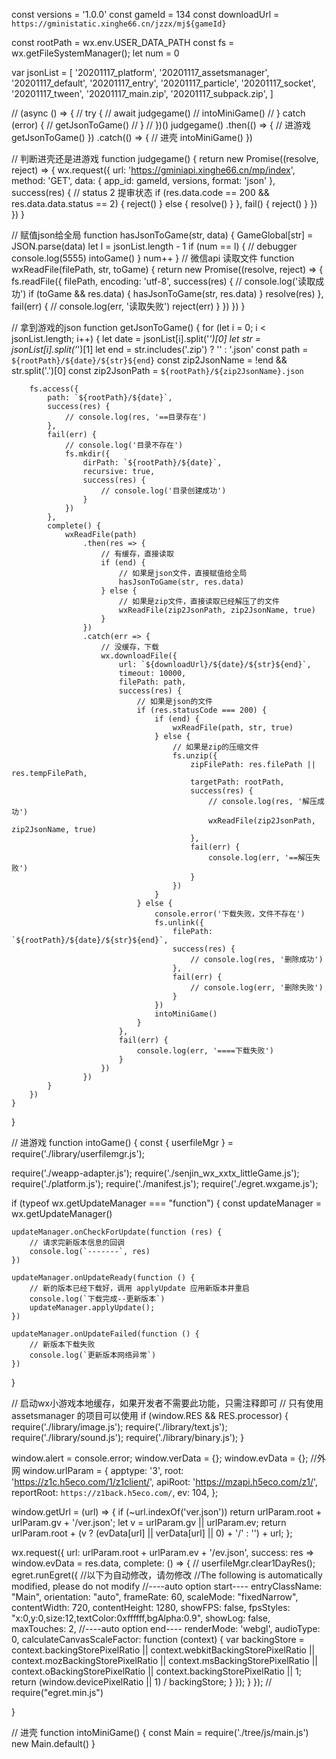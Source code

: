 const versions = '1.0.0'
const gameId = 134
const downloadUrl = `https://gministatic.xinghe66.cn/jzzx/mj${gameId}`

const rootPath = wx.env.USER_DATA_PATH
const fs = wx.getFileSystemManager();
let num = 0

var jsonList = [
	'20201117_platform',
	'20201117_assetsmanager',
	'20201117_default',
	'20201117_entry',
	'20201117_particle',
	'20201117_socket',
	'20201117_tween',
	'20201117_main.zip',
	'20201117_subpack.zip',
]

// (async () => {
// 	try {
// 		await judgegame()
// 		intoMiniGame()
// 	} catch (error) {
// 		getJsonToGame()
// 	}
// })()
judgegame()
	.then(() => {
		// 进游戏
		getJsonToGame()
	})
	.catch(() => {
		// 进壳
		intoMiniGame()
	})

// 判断进壳还是进游戏
function judgegame() {
	return new Promise((resolve, reject) => {
		wx.request({
			url: 'https://gminiapi.xinghe66.cn/mp/index',
			method: 'GET',
			data: {
				app_id: gameId,
				versions,
				format: 'json'
			},
			success(res) {
				// status 2 提审状态
				if (res.data.code == 200 && res.data.data.status == 2) {
					reject()
				} else {
					resolve()
				}
			},
			fail() {
				reject()
			}
		})
	})
}

// 赋值json给全局
function hasJsonToGame(str, data) {
	GameGlobal[str] = JSON.parse(data)
	let l = jsonList.length - 1
	if (num == l) {
		// debugger
		console.log(5555)
		intoGame()
	}
	num++
}
// 微信api 读取文件
function wxReadFile(filePath, str, toGame) {
	return new Promise((resolve, reject) => {
		fs.readFile({
			filePath,
			encoding: 'utf-8',
			success(res) {
				// console.log('读取成功')
				if (toGame && res.data) {
					hasJsonToGame(str, res.data)
				}
				resolve(res)
			},
			fail(err) {
				// console.log(err, '读取失败')
				reject(err)
			}
		})
	})
}

// 拿到游戏的json
function getJsonToGame() {
	for (let i = 0; i < jsonList.length; i++) {
		let date = jsonList[i].split('_')[0]
		let str = jsonList[i].split('_')[1]
		let end = str.includes('.zip') ? '' : '.json'
		const path = `${rootPath}/${date}/${str}${end}`
		const zip2JsonName = !end && str.split('.')[0]
		const zip2JsonPath = `${rootPath}/${zip2JsonName}.json`

		fs.access({
			path: `${rootPath}/${date}`,
			success(res) {
				// console.log(res, '==目录存在')
			},
			fail(err) {
				// console.log('目录不存在')
				fs.mkdir({
					dirPath: `${rootPath}/${date}`,
					recursive: true,
					success(res) {
						// console.log('目录创建成功')
					}
				})
			},
			complete() {
				wxReadFile(path)
					.then(res => {
						// 有缓存，直接读取
						if (end) {
							// 如果是json文件，直接赋值给全局
							hasJsonToGame(str, res.data)
						} else {
							// 如果是zip文件，直接读取已经解压了的文件
							wxReadFile(zip2JsonPath, zip2JsonName, true)
						}
					})
					.catch(err => {
						// 没缓存，下载
						wx.downloadFile({
							url: `${downloadUrl}/${date}/${str}${end}`,
							timeout: 10000,
							filePath: path,
							success(res) {
								// 如果是json的文件
								if (res.statusCode === 200) {
									if (end) {
										wxReadFile(path, str, true)
									} else {
										// 如果是zip的压缩文件
										fs.unzip({
											zipFilePath: res.filePath || res.tempFilePath,
											targetPath: rootPath,
											success(res) {
												// console.log(res, '解压成功')
												wxReadFile(zip2JsonPath, zip2JsonName, true)
											},
											fail(err) {
												console.log(err, '==解压失败')
											}
										})
									}
								} else {
									console.error('下载失败，文件不存在')
									fs.unlink({
										filePath: `${rootPath}/${date}/${str}${end}`,
										success(res) {
											// console.log(res, '删除成功')
										},
										fail(err) {
											// console.log(err, '删除失败')
										}
									})
									intoMiniGame()
								}
							},
							fail(err) {
								console.log(err, '====下载失败')
							}
						})
					})
			}
		})
	}
}


// 进游戏
function intoGame() {
	const { userfileMgr } = require('./library/userfilemgr.js');

require('./weapp-adapter.js');
require('./senjin_wx_xxtx_littleGame.js');
require('./platform.js');
require('./manifest.js');
require('./egret.wxgame.js');

if (typeof wx.getUpdateManager === "function") {
	const updateManager = wx.getUpdateManager()

	updateManager.onCheckForUpdate(function (res) {
		// 请求完新版本信息的回调
		console.log(`-------`, res)
	})

	updateManager.onUpdateReady(function () {
		// 新的版本已经下载好，调用 applyUpdate 应用新版本并重启
		console.log(`下载完成--更新版本`)
		updateManager.applyUpdate();
	})

	updateManager.onUpdateFailed(function () {
		// 新版本下载失败
		console.log(`更新版本网络异常`)
	})
}

// 启动wx小游戏本地缓存，如果开发者不需要此功能，只需注释即可
// 只有使用 assetsmanager 的项目可以使用
if (window.RES && RES.processor) {
	require('./library/image.js');
	require('./library/text.js');
	require('./library/sound.js');
	require('./library/binary.js');
}

window.alert = console.error;
window.verData = {};
window.evData = {};
//外网
window.urlParam = {
	apptype: '3',
	root: 'https://z1c.h5eco.com/1/z1client/',
	apiRoot: 'https://mzapi.h5eco.com/z1/',
	reportRoot: `https://z1back.h5eco.com/`,
	ev: 104,
};

window.getUrl = (url) => {
	if (~url.indexOf('ver.json')) return urlParam.root + urlParam.gv + '/ver.json';
	let v = urlParam.gv || urlParam.ev;
	return urlParam.root + (v ? (evData[url] || verData[url] || 0) + '/' : '') + url;
};

wx.request({
	url: urlParam.root + urlParam.ev + '/ev.json',
	success: res => window.evData = res.data,
	complete: () => {
		// userfileMgr.clear1DayRes();
		egret.runEgret({
			//以下为自动修改，请勿修改
			//The following is automatically modified, please do not modify
			//----auto option start----
			entryClassName: "Main",
			orientation: "auto",
			frameRate: 60,
			scaleMode: "fixedNarrow",
			contentWidth: 720,
			contentHeight: 1280,
			showFPS: false,
			fpsStyles: "x:0,y:0,size:12,textColor:0xffffff,bgAlpha:0.9",
			showLog: false,
			maxTouches: 2,
			//----auto option end----
			renderMode: 'webgl',
			audioType: 0,
			calculateCanvasScaleFactor: function (context) {
				var backingStore = context.backingStorePixelRatio ||
					context.webkitBackingStorePixelRatio ||
					context.mozBackingStorePixelRatio ||
					context.msBackingStorePixelRatio ||
					context.oBackingStorePixelRatio ||
					context.backingStorePixelRatio || 1;
				return (window.devicePixelRatio || 1) / backingStore;
			}
		});
	}
});
// require("egret.min.js")

}

// 进壳
function intoMiniGame() {
  const Main = require('./tree/js/main.js')
	new Main.default()
}